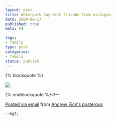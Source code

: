 ```yaml
--- 
layout: post
title: Waterpark day with friends from michigan
date: 2009-08-17
published: true
meta: {}

tags: 
- family
type: post
categories: 
- family
status: publish
---
```

{% blockquote %}



<div>

[![](http://media.eick.us/2011/05/photo.jpg.scaled.500.jpg)](http://posterous.com/getfile/files.posterous.com/andreweick/LszYDZCISqSLejAc5eoH5pJ54c5GeWfzgrZxKPPYCKuaaez2IqTK5WEidHkt/photo.jpg) 





</div>{% endblockquote %}&lt;!--  

  [Posted via email](http://posterous.com)   from [Andrew Eick's posterous](http://andreweick.posterous.com/waterpark-day-with-friends-from-michigan)  

    --&gt;
